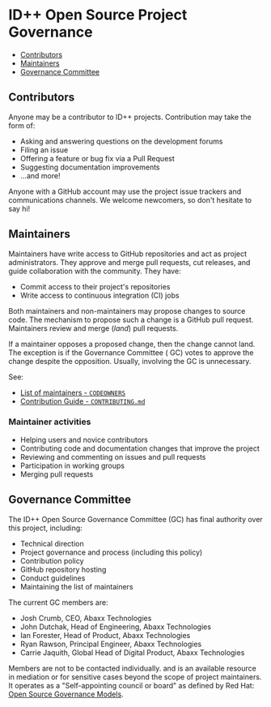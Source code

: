 # ID++ Open Source Project Governance

<!-- TOC -->

* [Contributors](#contributors)
* [Maintainers](#maintainers)
* [Governance Committee](#governance-committee)

<!-- /TOC -->

## Contributors

Anyone may be a contributor to ID++ projects. Contribution may take the form of:

* Asking and answering questions on the development forums
* Filing an issue
* Offering a feature or bug fix via a Pull Request
* Suggesting documentation improvements
* ...and more!

Anyone with a GitHub account may use the project issue trackers and communications channels. We welcome newcomers, so
don't hesitate to say hi!

## Maintainers

Maintainers have write access to GitHub repositories and act as project administrators. They approve and merge pull
requests, cut releases, and guide collaboration with the community. They have:

* Commit access to their project's repositories
* Write access to continuous integration (CI) jobs

Both maintainers and non-maintainers may propose changes to
source code. The mechanism to propose such a change is a GitHub pull request. Maintainers review and merge (_land_) pull
requests.

If a maintainer opposes a proposed change, then the change cannot land. The exception is if the Governance Committee (
GC) votes to approve the change despite the opposition. Usually, involving the GC is unnecessary.

See:

* [List of maintainers - `CODEOWNERS`](https://github.com/abaxxtech/abaxx-vc-sdk/blob/main/CODEOWNERS)
* [Contribution Guide - `CONTRIBUTING.md`](https://github.com/abaxxtech/abaxx-vc-sdk/blob/main/CONTRIBUTING.md)

### Maintainer activities

* Helping users and novice contributors
* Contributing code and documentation changes that improve the project
* Reviewing and commenting on issues and pull requests
* Participation in working groups
* Merging pull requests

## Governance Committee

The ID++ Open Source Governance Committee (GC) has final authority over this project, including:

* Technical direction
* Project governance and process (including this policy)
* Contribution policy
* GitHub repository hosting
* Conduct guidelines
* Maintaining the list of maintainers

The current GC members are:

* Josh Crumb, CEO, Abaxx Technologies
* John Dutchak, Head of Engineering, Abaxx Technologies
* Ian Forester, Head of Product, Abaxx Technologies
* Ryan Rawson, Principal Engineer, Abaxx Technologies
* Carrie Jaquith, Global Head of Digital Product, Abaxx Technologies

Members are not to be contacted individually.
and is an available resource in mediation or for sensitive cases beyond the scope of project maintainers. It operates as
a "Self-appointing council or board" as defined by Red
Hat: [Open Source Governance Models](https://www.redhat.com/en/blog/understanding-open-source-governance-models).
